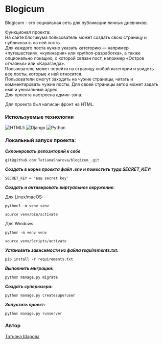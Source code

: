 # Blogicum  
Blogicum - это социальная сеть для публикации личных дневников.

Функционал проекта:  
На сайте блогикума пользователь может создать свою страницу и публиковать на ней посты.   
Для каждого поста нужно указать категорию — например «путешествия», «кулинария» или «python-разработка», а также опционально локацию, с которой связан пост, например «Остров отчаянья» или «Караганда».   
Пользователь может перейти на страницу любой категории и увидеть все посты, которые к ней относятся.  
Пользователи смогут заходить на чужие страницы, читать и комментировать чужие посты.
Для своей страницы автор может задать имя и уникальный адрес.  
Для проекта настроена админ-зона.  

Для проекта был написан фронт на HTML.

### **Используемые технологии**

![HTML5](https://a11ybadges.com/badge?logo=html5)
![Django](https://a11ybadges.com/badge?logo=django)
![Python](https://a11ybadges.com/badge?logo=python)

### Локальный запуск проекта:

**_Склонировать репозиторий к себе_**
```
git@github.com:TatianaSharova/blogicum_.git
```
**_Создать в корне проекта файл .env и поместить туда SECRET_KEY:_**
```
SECRET_KEY = 'ваш secret key'
```

**_Создать и активировать виртуальное окружение:_**

Для Linux/macOS:
```
python3 -m venv venv
```
```
source venv/bin/activate
```
Для Windows:
```
python -m venv venv
```
```
source venv/Scripts/activate
```
**_Установить зависимости из файла requirements.txt:_**
```
pip install -r requirements.txt
```
**_Выполнить миграции:_**
```
python manage.py migrate
```
**_Создать суперюзера:_**
```
python manage.py createsuperuser
```
**_Запустить проект:_**
```
python manage.py runserver
```

### Автор
[Татьяна Шарова](https://github.com/TatianaSharova)